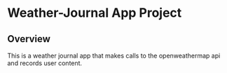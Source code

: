 # Weather-Journal App Project

## Overview
This is a weather journal app that makes calls to the openweathermap api and records user content.
